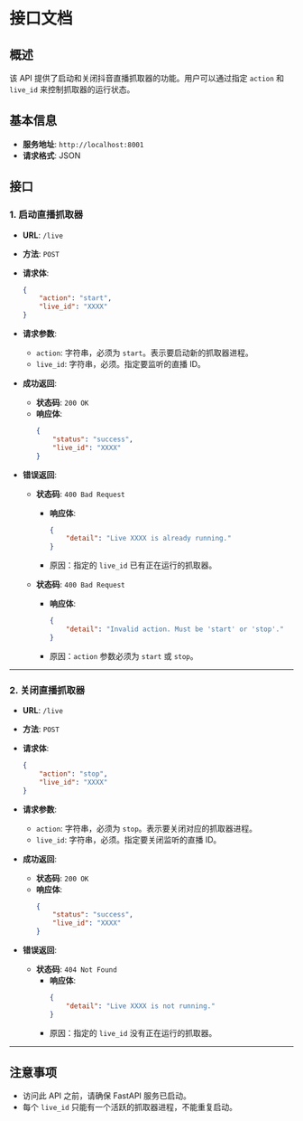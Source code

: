 # 接口文档

## 概述
该 API 提供了启动和关闭抖音直播抓取器的功能。用户可以通过指定 `action` 和 `live_id` 来控制抓取器的运行状态。

## 基本信息

- **服务地址**: `http://localhost:8001`
- **请求格式**: JSON

## 接口

### 1. 启动直播抓取器

- **URL**: `/live`
- **方法**: `POST`
- **请求体**:
  ```json
  {
      "action": "start",
      "live_id": "XXXX"
  }
  ```
- **请求参数**:
  - `action`: 字符串，必须为 `start`。表示要启动新的抓取器进程。
  - `live_id`: 字符串，必须。指定要监听的直播 ID。

- **成功返回**:
  - **状态码**: `200 OK`
  - **响应体**:
    ```json
    {
        "status": "success",
        "live_id": "XXXX"
    }
    ```

- **错误返回**:
  - **状态码**: `400 Bad Request`
    - **响应体**:
      ```json
      {
          "detail": "Live XXXX is already running."
      }
      ```
    - 原因：指定的 `live_id` 已有正在运行的抓取器。
  
  - **状态码**: `400 Bad Request`
    - **响应体**:
      ```json
      {
          "detail": "Invalid action. Must be 'start' or 'stop'."
      }
      ```
    - 原因：`action` 参数必须为 `start` 或 `stop`。

---

### 2. 关闭直播抓取器

- **URL**: `/live`
- **方法**: `POST`
- **请求体**:
  ```json
  {
      "action": "stop",
      "live_id": "XXXX"
  }
  ```
- **请求参数**:
  - `action`: 字符串，必须为 `stop`。表示要关闭对应的抓取器进程。
  - `live_id`: 字符串，必须。指定要关闭监听的直播 ID。

- **成功返回**:
  - **状态码**: `200 OK`
  - **响应体**:
    ```json
    {
        "status": "success",
        "live_id": "XXXX"
    }
    ```

- **错误返回**:
  - **状态码**: `404 Not Found`
    - **响应体**:
      ```json
      {
          "detail": "Live XXXX is not running."
      }
      ```
    - 原因：指定的 `live_id` 没有正在运行的抓取器。

---

## 注意事项
- 访问此 API 之前，请确保 FastAPI 服务已启动。
- 每个 `live_id` 只能有一个活跃的抓取器进程，不能重复启动。